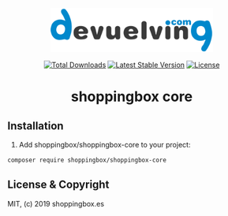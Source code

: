 <p align="center">
<img src="devuelving.png"  height="90">
</p>

<p align="center">
<a href="https://packagist.org/packages/shoppingbox/shoppingbox-core"><img src="https://poser.pugx.org/shoppingbox/shoppingbox-core/d/total.svg" alt="Total Downloads"></a>
<a href="https://packagist.org/packages/shoppingbox/shoppingbox-core"><img src="https://poser.pugx.org/shoppingbox/shoppingbox-core/v/stable.svg" alt="Latest Stable Version"></a>
<a href="https://packagist.org/packages/shoppingbox/shoppingbox-core"><img src="https://poser.pugx.org/shoppingbox/shoppingbox-core/license.svg" alt="License"></a>
</p>

<h1 align="center">shoppingbox core</h1>

## Installation

1) Add shoppingbox/shoppingbox-core to your project:

```bash
composer require shoppingbox/shoppingbox-core
```

## License & Copyright

MIT, (c) 2019 shoppingbox.es